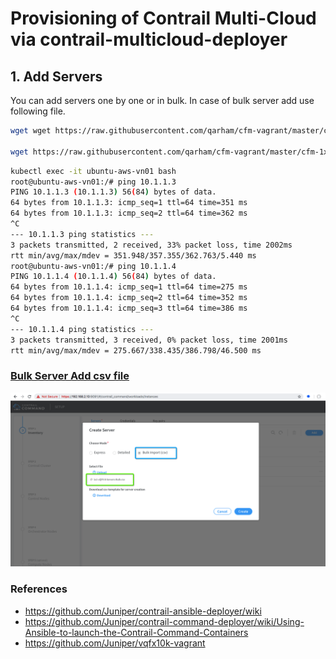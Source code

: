 # Provisioning of Contrail Multi-Cloud via contrail-multicloud-deployer




## 1. Add Servers

You can add servers one by one or in bulk. In case of bulk server add use following file.

```bash
wget wget https://raw.githubusercontent.com/qarham/cfm-vagrant/master/cfm-1x1-vqfx-8srv-mcloud/k8s-examples/pods/ubuntu.contrail-aws-VN-01.yaml

wget https://raw.githubusercontent.com/qarham/cfm-vagrant/master/cfm-1x1-vqfx-8srv-mcloud/k8s-examples/pods/ubuntu.contrail-az-VN-02.yaml

 ```



```bash
kubectl exec -it ubuntu-aws-vn01 bash
root@ubuntu-aws-vn01:/# ping 10.1.1.3
PING 10.1.1.3 (10.1.1.3) 56(84) bytes of data.
64 bytes from 10.1.1.3: icmp_seq=1 ttl=64 time=351 ms
64 bytes from 10.1.1.3: icmp_seq=2 ttl=64 time=362 ms
^C
--- 10.1.1.3 ping statistics ---
3 packets transmitted, 2 received, 33% packet loss, time 2002ms
rtt min/avg/max/mdev = 351.948/357.355/362.763/5.440 ms
root@ubuntu-aws-vn01:/# ping 10.1.1.4
PING 10.1.1.4 (10.1.1.4) 56(84) bytes of data.
64 bytes from 10.1.1.4: icmp_seq=1 ttl=64 time=275 ms
64 bytes from 10.1.1.4: icmp_seq=2 ttl=64 time=352 ms
64 bytes from 10.1.1.4: icmp_seq=3 ttl=64 time=386 ms
^C
--- 10.1.1.4 ping statistics ---
3 packets transmitted, 3 received, 0% packet loss, time 2001ms
rtt min/avg/max/mdev = 275.667/338.435/386.798/46.500 ms
 ```

 


### [Bulk Server Add csv file](../images/1x1-vQFX-8-Servers-Bulk.csv)

![cluster Provisioning](images/mcloud-Add-Servers-Bulk.png)

### References

* <https://github.com/Juniper/contrail-ansible-deployer/wiki>
* https://github.com/Juniper/contrail-command-deployer/wiki/Using-Ansible-to-launch-the-Contrail-Command-Containers
* <https://github.com/Juniper/vqfx10k-vagrant>